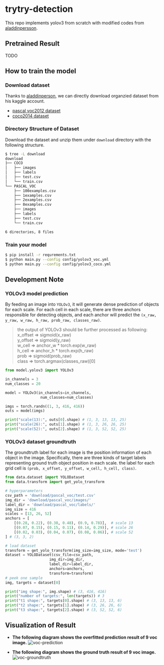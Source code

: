 # trytry-detection

This repo implements yolov3 from scratch with modified codes from [aladdinpersson](https://github.com/aladdinpersson/Machine-Learning-Collection/tree/master/ML/Pytorch/object_detection/YOLOv3).

## Pretrained Result
TODO

## How to train the model
### Download dataset
Thanks to [aladdinperson](https://github.com/aladdinpersson), we can directly download organzied dataset from his kaggle account.
- [pascal voc2012 dataset](https://www.kaggle.com/aladdinpersson/pascal-voc-dataset-used-in-yolov3-video)
- [coco2014 dataset](https://www.kaggle.com/dataset/79abcc2659dc745fddfba1864438afb2fac3fabaa5f37daa8a51e36466db101e)

### Directory Structure of Dataset
Download the dataset and unzip them under `download` directory with the following structure.
```bash
$ tree -L download
download
├── COCO
│   ├── images
│   ├── labels
│   ├── test.csv
│   └── train.csv
└── PASCAL_VOC
    ├── 100examples.csv
    ├── 1examples.csv
    ├── 2examples.csv
    ├── 8examples.csv
    ├── images
    ├── labels
    ├── test.csv
    └── train.csv

6 directories, 8 files
```

### Train your model
```bash
$ pip install -r requrements.txt
$ python main.py --config config/yolov3_voc.yml
$ python main.py --config config/yolov3_coco.yml
```

## Development Note
### YOLOv3 model prediction
By feeding an image into `YOLOv3`, it will generate dense prediction of objects for each scale. For each cell in each scale, there are three anchors responsible for detecting objects, and each anchor will predict the `(x_raw, y_raw, w_raw, h_raw, prob_raw, classes_raw)`.
> the output of YOLOv3 should be further processed as following:  
> x\_offset => sigmoid(x\_raw)  
> y\_offset => sigmoid(y\_raw)  
> w\_cell => anchor\_w * torch.exp(w\_raw)  
> h\_cell => anchor\_h * torch.exp(h\_raw)  
> prob => sigmoid(prob\_raw)  
> class => torch.argmax(classes\_raw)[0]
```python
from model.yolov3 import YOLOv3

in_channels = 3
num_classes = 20

model = YOLOv3(in_channels=in_channels,
                num_classes=num_classes)

imgs = torch.randn((1, 3, 416, 416))
outs = model(imgs)

print("scale(13):", outs[0].shape) # (1, 3, 13, 13, 25)
print("scale(26):", outs[1].shape) # (1, 3, 26, 26, 25)
print("scale(52):", outs[2].shape) # (1, 3, 52, 52, 25)
```

### YOLOv3 dataset groundtruth
The groundtruth label for each image is the position information of each object in the image. Specifically, there are three kinds of target labels representing ground truth object position in each scale. the label for each grid cell is `(prob, x_offset, y_offset, w_cell, h_cell, class)`.
```python
from data.dataset import YOLODataset
from data.transform import get_yolo_transform

# hyperparameters
csv_path = 'download/pascal_voc/test.csv'
img_dir = 'download/pascal_voc/images/'
label_dir = 'download/pascal_voc/labels/'
img_size = 416
scales = [13, 26, 52]
anchors = [
    [(0.28, 0.22), (0.38, 0.48), (0.9, 0.78)],  # scale 13
    [(0.07, 0.15), (0.15, 0.11), (0.14, 0.29)], # scale 26
    [(0.02, 0.03), (0.04, 0.07), (0.08, 0.06)], # scale 52
] # (3, 3, 2)

# load dataset
transform = get_yolo_transform(img_size=img_size, mode='test')
dataset = YOLODataset(csv_file=csv_path,
                    img_dir=img_dir,
                    label_dir=label_dir,
                    anchors=anchors,
                    transform=transform)
# peek one sample
img, targets = dataset[0]

print("img shape:", img.shape) # (3, 416, 416)
print("number of targets:", len(targets)) # 3
print("t1 shape:", targets[0].shape) # (3, 13, 13, 6)
print("t2 shape:", targets[1].shape) # (3, 26, 26, 6)
print("t3 shape:", targets[2].shape) # (3, 52, 52, 6)
```

## Visualization of Result
- **The following diagram shows the overfitted prediction result of 9 voc image.**
![voc-prediction](https://i.imgur.com/yEUEfnP.png)

- **The following diagram shows the ground truth result of 9 voc image.**
![voc-groundtruth](https://i.imgur.com/CNk5zdR.png)
